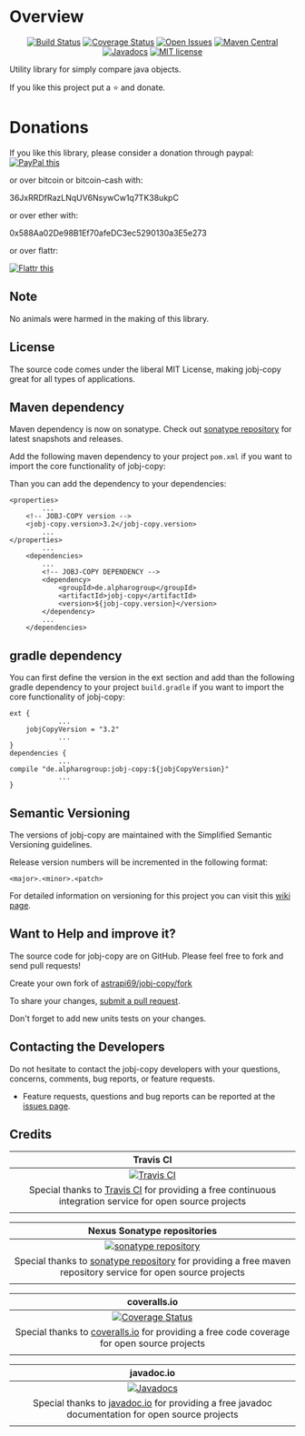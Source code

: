 # Overview

<div align="center">

[![Build Status](https://travis-ci.org/astrapi69/jobj-copy.svg?branch=develop)](https://travis-ci.org/astrapi69/jobj-copy) 
[![Coverage Status](https://coveralls.io/repos/github/astrapi69/jobj-copy/badge.svg?branch=develop)](https://coveralls.io/github/astrapi69/jobj-copy?branch=develop) 
[![Open Issues](https://img.shields.io/github/issues/astrapi69/jobj-copy.svg?style=flat)](https://github.com/astrapi69/jobj-copy/issues) 
[![Maven Central](https://maven-badges.herokuapp.com/maven-central/de.alpharogroup/jobj-copy/badge.svg)](https://maven-badges.herokuapp.com/maven-central/de.alpharogroup/jobj-copy)
[![Javadocs](http://www.javadoc.io/badge/de.alpharogroup/jobj-copy.svg)](http://www.javadoc.io/doc/de.alpharogroup/jobj-copy)
[![MIT license](http://img.shields.io/badge/license-MIT-brightgreen.svg?style=flat)](http://opensource.org/licenses/MIT)

</div>

Utility library for simply compare java objects.

If you like this project put a ⭐ and donate.

# Donations

If you like this library, please consider a donation through paypal: <a href="https://www.paypal.com/cgi-bin/webscr?cmd=_s-xclick&hosted_button_id=MJ7V43GU2H386" target="_blank">
<img src="https://www.paypalobjects.com/en_US/GB/i/btn/btn_donateCC_LG.gif" alt="PayPal this" title="PayPal – The safer, easier way to pay online!" border="0" />
</a>

or over bitcoin or bitcoin-cash with:

36JxRRDfRazLNqUV6NsywCw1q7TK38ukpC

or over ether with:

0x588Aa02De98B1Ef70afeDC3ec5290130a3E5e273

or over flattr:
  
<a href="http://flattr.com/thing/4067696/astrapi69jobj-copy-on-GitHub" target="_blank">
<img src="http://api.flattr.com/button/flattr-badge-large.png" alt="Flattr this" title="Flattr this" border="0" />
</a>

## Note

No animals were harmed in the making of this library.

## License

The source code comes under the liberal MIT License, making jobj-copy great for all types of applications.

## Maven dependency

Maven dependency is now on sonatype.
Check out [sonatype repository](https://oss.sonatype.org/index.html#nexus-search;gav~de.alpharogroup~jobj-copy~~~) for latest snapshots and releases.

Add the following maven dependency to your project `pom.xml` if you want to import the core functionality of jobj-copy:

Than you can add the dependency to your dependencies:

	<properties>
			...
		<!-- JOBJ-COPY version -->
		<jobj-copy.version>3.2</jobj-copy.version>
			...
	</properties>
			...
		<dependencies>
			...
			<!-- JOBJ-COPY DEPENDENCY -->
			<dependency>
				<groupId>de.alpharogroup</groupId>
				<artifactId>jobj-copy</artifactId>
				<version>${jobj-copy.version}</version>
			</dependency>
			...
		</dependencies>
	
			
## gradle dependency

You can first define the version in the ext section and add than the following gradle dependency to your project `build.gradle` if you want to import the core functionality of jobj-copy:

```
ext {
			...
    jobjCopyVersion = "3.2"
			...
}
dependencies {
			...
compile "de.alpharogroup:jobj-copy:${jobjCopyVersion}"
			...
}
```

## Semantic Versioning

The versions of jobj-copy are maintained with the Simplified Semantic Versioning guidelines.

Release version numbers will be incremented in the following format:

`<major>.<minor>.<patch>`

For detailed information on versioning for this project you can visit this [wiki page](https://github.com/lightblueseas/mvn-parent-projects/wiki/Simplified-Semantic-Versioning).

## Want to Help and improve it? ###

The source code for jobj-copy are on GitHub. Please feel free to fork and send pull requests!

Create your own fork of [astrapi69/jobj-copy/fork](https://github.com/astrapi69/jobj-copy/fork)

To share your changes, [submit a pull request](https://github.com/astrapi69/jobj-copy/pull/new/develop).

Don't forget to add new units tests on your changes.

## Contacting the Developers

Do not hesitate to contact the jobj-copy developers with your questions, concerns, comments, bug reports, or feature requests.
- Feature requests, questions and bug reports can be reported at the [issues page](https://github.com/astrapi69/jobj-copy/issues).

## Credits

|**Travis CI**|
|     :---:      |
|[![Travis CI](https://travis-ci.com/images/logos/TravisCI-Full-Color.png)](https://coveralls.io/github/astrapi69/jobj-copy?branch=master)|
|Special thanks to [Travis CI](https://travis-ci.org) for providing a free continuous integration service for open source projects|
|     <img width=1000/>     |

|**Nexus Sonatype repositories**|
|     :---:      |
|[![sonatype repository](https://img.shields.io/nexus/r/https/oss.sonatype.org/de.alpharogroup/jobj-copy.svg?style=for-the-badge)](https://oss.sonatype.org/index.html#nexus-search;gav~de.alpharogroup~jobj-copy~~~)|
|Special thanks to [sonatype repository](https://www.sonatype.com) for providing a free maven repository service for open source projects|
|     <img width=1000/>     |

|**coveralls.io**|
|     :---:      |
|[![Coverage Status](https://coveralls.io/repos/github/astrapi69/jobj-copy/badge.svg?branch=develop)](https://coveralls.io/github/astrapi69/jobj-copy?branch=master)|
|Special thanks to [coveralls.io](https://coveralls.io) for providing a free code coverage for open source projects|
|     <img width=1000/>     |

|**javadoc.io**|
|     :---:      |
|[![Javadocs](http://www.javadoc.io/badge/de.alpharogroup/jobj-copy.svg)](http://www.javadoc.io/doc/de.alpharogroup/jobj-copy)|
|Special thanks to [javadoc.io](http://www.javadoc.io) for providing a free javadoc documentation for open source projects|
|     <img width=1000/>     |
